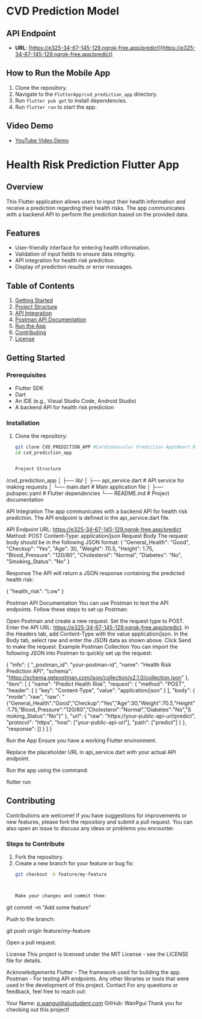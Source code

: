 # CVD Prediction Model

## API Endpoint
- **URL**: [https://e325-34-67-145-129.ngrok-free.app/predict](https://e325-34-67-145-129.ngrok-free.app/predict)

## How to Run the Mobile App
1. Clone the repository.
2. Navigate to the `FlutterApp/cvd_prediction_app` directory.
3. Run `flutter pub get` to install dependencies.
4. Run `flutter run` to start the app.

## Video Demo
- [YouTube Video Demo](https://youtu.be/gSmdsRUJAcU) 


# Health Risk Prediction Flutter App

## Overview

This Flutter application allows users to input their health information and receive a prediction regarding their health risks. The app communicates with a backend API to perform the prediction based on the provided data.

## Features

- User-friendly interface for entering health information.
- Validation of input fields to ensure data integrity.
- API integration for health risk prediction.
- Display of prediction results or error messages.

## Table of Contents

1. [Getting Started](#getting-started)
2. [Project Structure](#project-structure)
3. [API Integration](#api-integration)
4. [Postman API Documentation](#postman-api-documentation)
5. [Run the App](#run-the-app)
6. [Contributing](#contributing)
7. [License](#license)

## Getting Started

### Prerequisites

- Flutter SDK
- Dart
- An IDE (e.g., Visual Studio Code, Android Studio)
- A backend API for health risk prediction

### Installation

1. Clone the repository:

   ```bash
   git clone CVD_PREDICTION_APP #CardioVascular Prediction App(Heart Risk Prediction App)
   cd cvd_prediction_app


   Project Structure
/cvd_prediction_app
│
├── lib/
│   ├── api_service.dart        # API service for making requests
│   └── main.dart               # Main application file
│
├── pubspec.yaml                # Flutter dependencies
└── README.md                   # Project documentation

API Integration
The app communicates with a backend API for health risk prediction. The API endpoint is defined in the api_service.dart file.

API Endpoint
URL: https://e325-34-67-145-129.ngrok-free.app/predict
Method: POST
Content-Type: application/json
Request Body
The request body should be in the following JSON format:
{
  "General_Health": "Good",
  "Checkup": "Yes",
  "Age": 30,
  "Weight": 70.5,
  "Height": 1.75,
  "Blood_Pressure": "120/80",
  "Cholesterol": "Normal",
  "Diabetes": "No",
  "Smoking_Status": "No"
}

Response
The API will return a JSON response containing the predicted health risk:

{
  "health_risk": "Low"
}


Postman API Documentation
You can use Postman to test the API endpoints. Follow these steps to set up Postman:

Open Postman and create a new request.
Set the request type to POST.
Enter the API URL: https://e325-34-67-145-129.ngrok-free.app/predict.
In the Headers tab, add Content-Type with the value application/json.
In the Body tab, select raw and enter the JSON data as shown above.
Click Send to make the request.
Example Postman Collection
You can import the following JSON into Postman to quickly set up the request:

{
  "info": {
    "_postman_id": "your-postman-id",
    "name": "Health Risk Prediction API",
    "schema": "https://schema.getpostman.com/json/collection/v2.1.0/collection.json"
  },
  "item": [
    {
      "name": "Predict Health Risk",
      "request": {
        "method": "POST",
        "header": [
          {
            "key": "Content-Type",
            "value": "application/json"
          }
        ],
        "body": {
          "mode": "raw",
          "raw": "{\"General_Health\":\"Good\",\"Checkup\":\"Yes\",\"Age\":30,\"Weight\":70.5,\"Height\":1.75,\"Blood_Pressure\":\"120/80\",\"Cholesterol\":\"Normal\",\"Diabetes\":\"No\",\"Smoking_Status\":\"No\"}"
        },
        "url": {
          "raw": "https://your-public-api-url/predict",
          "protocol": "https",
          "host": ["your-public-api-url"],
          "path": ["predict"]
        }
      },
      "response": []
    }
  ]
}



Run the App
Ensure you have a working Flutter environment.

Replace the placeholder URL in api_service.dart with your actual API endpoint.

Run the app using the command:

flutter run


## Contributing

Contributions are welcome! If you have suggestions for improvements or new features, please fork the repository and submit a pull request. You can also open an issue to discuss any ideas or problems you encounter.

### Steps to Contribute

1. Fork the repository.
2. Create a new branch for your feature or bug fix:
   ```bash
   git checkout -b feature/my-feature



   Make your changes and commit them:
git commit -m "Add some feature"

Push to the branch:

git push origin feature/my-feature


Open a pull request.


License
This project is licensed under the MIT License - see the LICENSE file for details.

Acknowledgements
Flutter - The framework used for building the app.
Postman - For testing API endpoints.
Any other libraries or tools that were used in the development of this project.
Contact
For any questions or feedback, feel free to reach out:

Your Name: p.wangui@alustudent.com
GitHub: WanPgui
Thank you for checking out this project!

